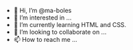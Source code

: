 - 👋 Hi, I’m @ma-boles
- 👀 I’m interested in ...
- 🌱 I’m currently learning HTML and CSS.
- 💞️ I’m looking to collaborate on ...
- 📫 How to reach me ...

<!---
ma-boles/ma-boles is a ✨ special ✨ repository because its `README.md` (this file) appears on your GitHub profile.
You can click the Preview link to take a look at your changes.
--->
